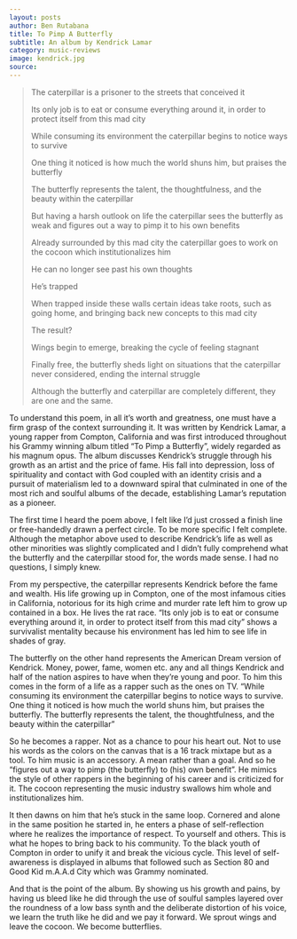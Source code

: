 ```yaml
---
layout: posts
author: Ben Rutabana
title: To Pimp A Butterfly
subtitle: An album by Kendrick Lamar
category: music-reviews
image: kendrick.jpg
source:
---
```




<blockquote>The caterpillar is a prisoner to the streets that conceived it<br/>

Its only job is to eat or consume everything around it, in order to protect itself from this mad city<br/>

While consuming its environment the caterpillar begins to notice ways to survive<br/>

One thing it noticed is how much the world shuns him, but praises the butterfly<br/>

The butterfly represents the talent, the thoughtfulness, and the beauty within the caterpillar<br/>

But having a harsh outlook on life the caterpillar sees the butterfly as weak and figures out a way to pimp it to his own benefits<br/>

Already surrounded by this mad city the caterpillar goes to work on the cocoon which institutionalizes him<br/>

He can no longer see past his own thoughts<br/>

He’s trapped<br/>

When trapped inside these walls certain ideas take roots, such as going home, and bringing back new concepts to this mad city<br/>

The result?<br/>

Wings begin to emerge, breaking the cycle of feeling stagnant<br/>

Finally free, the butterfly sheds light on situations that the caterpillar never considered, ending the internal struggle<br/>

Although the butterfly and caterpillar are completely different, they are one and the same.</blockquote>






To understand this poem, in all it’s worth and greatness, one must have a firm grasp of the context surrounding it.
It was written by Kendrick Lamar, a young rapper from Compton, California and was first introduced throughout his Grammy winning album titled “To Pimp a Butterfly”, widely regarded as his magnum opus. The album discusses Kendrick’s struggle through his growth as an artist and the price of fame. His fall into depression, loss of spirituality and contact with God coupled with an identity crisis and a pursuit of materialism led to a downward spiral that culminated in one of the most rich and soulful albums of the decade, establishing Lamar’s reputation as a pioneer.


The first time I heard the poem above, I felt like I’d just crossed a finish line or free-handedly drawn a perfect circle. To be more specific I felt complete. Although the metaphor above used to describe Kendrick’s life as well as other minorities was slightly complicated and I didn’t fully comprehend what the butterfly and the caterpillar stood for, the words made sense. I had no questions, I simply knew.


From my perspective, the caterpillar represents Kendrick before the fame and wealth. His life growing up in Compton, one of the most infamous cities in California, notorious for its high crime and murder rate left him to grow up contained in a box. He lives the rat race. “Its only job is to eat or consume everything around it, in order to protect itself from this mad city” shows a survivalist mentality because his environment has led him to see life in shades of gray.


The butterfly on the other hand represents the American Dream version of Kendrick. Money, power, fame, women etc. any and all things Kendrick and half of the nation aspires to have when they’re young and poor. To him this comes in the form of a life as a rapper such as the ones on TV. “While consuming its environment the caterpillar begins to notice ways to survive. One thing it noticed is how much the world shuns him, but praises the butterfly. The butterfly represents the talent, the thoughtfulness, and the beauty within the caterpillar”


So he becomes a rapper. Not as a chance to pour his heart out. Not to use his words as the colors on the canvas that is a 16 track mixtape but as a tool. To him music is an accessory. A mean rather than a goal. And so he “figures out a way to pimp (the butterfly) to (his) own benefit”. He mimics the style of other rappers in the beginning of his career and is criticized for it. The cocoon representing the music industry swallows him whole and institutionalizes him.


It then dawns on him that he’s stuck in the same loop. Cornered and alone in the same position he started in, he enters a phase of self-reflection where he realizes the importance of respect. To yourself and others. This is what he hopes to bring back to his community. To the black youth of Compton in order to unify it and break the vicious cycle. This level of self-awareness is displayed in albums that followed such as Section 80 and Good Kid m.A.A.d City which was Grammy nominated.


And that is the point of the album. By showing us his growth and pains, by having us bleed like he did through the use of soulful samples layered over the roundness of a low bass synth and the deliberate distortion of his voice, we learn the truth like he did and we pay it forward. We sprout wings and leave the cocoon. We become butterflies.
